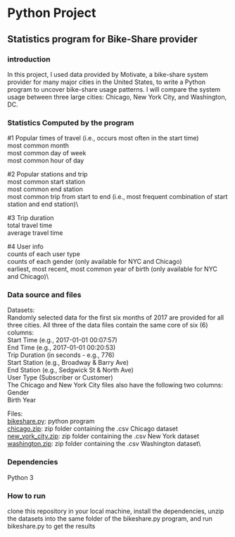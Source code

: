 # Python Project 
## Statistics program for Bike-Share provider
### introduction
In this project, I used data provided by Motivate, a bike-share system provider for many major cities in the United States, to write a Python program to uncover bike-share usage patterns. I will compare the system usage between three large cities: Chicago, New York City, and Washington, DC.
### Statistics Computed by the program
#1 Popular times of travel (i.e., occurs most often in the start time)\
most common month\
most common day of week\
most common hour of day

#2 Popular stations and trip\
most common start station\
most common end station\
most common trip from start to end (i.e., most frequent combination of start station and end station)\

#3 Trip duration\
total travel time\
average travel time

#4 User info\
counts of each user type\
counts of each gender (only available for NYC and Chicago)\
earliest, most recent, most common year of birth (only available for NYC and Chicago)\
### Data source and files
Datasets:\
Randomly selected data for the first six months of 2017 are provided for all three cities. All three of the data files contain the same core of six (6) columns:\
Start Time (e.g., 2017-01-01 00:07:57)\
End Time (e.g., 2017-01-01 00:20:53)\
Trip Duration (in seconds - e.g., 776)\
Start Station (e.g., Broadway & Barry Ave)\
End Station (e.g., Sedgwick St & North Ave)\
User Type (Subscriber or Customer)\
The Chicago and New York City files also have the following two columns:\
Gender\
Birth Year

Files:\
[bikeshare.py](https://github.com/Mohammed-Refat-0/bike_share_data_project/blob/main/bikeshare.py): python program\
[chicago.zip](https://github.com/Mohammed-Refat-0/bike_share_data_project/blob/main/chicago.zip): zip folder containing the .csv Chicago dataset\
[new_york_city.zip](https://github.com/Mohammed-Refat-0/bike_share_data_project/blob/main/new_york_city.zip): zip folder containing the .csv New York dataset\
[washington.zip](https://github.com/Mohammed-Refat-0/bike_share_data_project/blob/main/washington.zip): zip folder containing the .csv Washington dataset\
### Dependencies
Python 3
### How to run
clone this repository in your local machine, install the dependencies, unzip the datasets into the same folder of the bikeshare.py program, and run bikeshare.py to get the results
